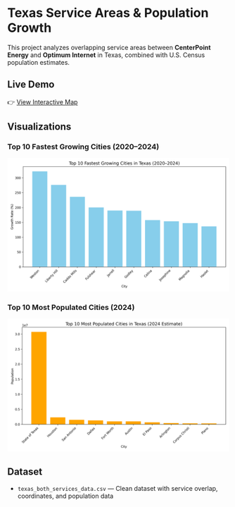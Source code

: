 # Texas Service Areas & Population Growth

This project analyzes overlapping service areas between **CenterPoint Energy** and **Optimum Internet** in Texas, combined with U.S. Census population estimates.

## Live Demo
👉 [View Interactive Map](https://mdam182.github.io/texas-pop-growth-map/)

## Visualizations
### Top 10 Fastest Growing Cities (2020–2024)
![Top 10 Growth](population_growth_top10.png)

### Top 10 Most Populated Cities (2024)
![Top 10 Population](top10_population_2024.png)

## Dataset
- `texas_both_services_data.csv` — Clean dataset with service overlap, coordinates, and population data

